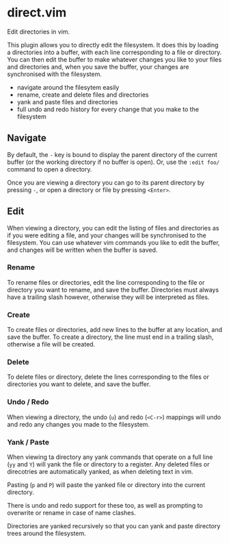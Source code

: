 # direct.vim

Edit directories in vim.

This plugin allows you to directly edit the filesystem. It does this by
loading a directories into a buffer, with each line corresponding to a
file or directory. You can then edit the buffer to make whatever changes you
like to your files and directories and, when you save the buffer, your changes
are synchronised with the filesystem.

- navigate around the filesytem easily
- rename, create and delete files and directories
- yank and paste files and directories
- full undo and redo history for every change that you make to the filesystem

## Navigate

By default, the `-` key is bound to display the parent directory of the current
buffer (or the working directory if no buffer is open). Or, use the `:edit
foo/` command to open a directory.

Once you are viewing a directory you can go to its parent directory by pressing
`-`, or open a directory or file by pressing `<Enter>`.

## Edit

When viewing a directory, you can edit the listing of files and directories as
if you were editing a file, and your changes will be synchronised to the
filesystem. You can use whatever vim commands you like to edit the buffer, and
changes will be written when the buffer is saved.

### Rename

To rename files or directories, edit the line corresponding to the file or
directory you want to rename, and save the buffer. Directories must always have
a trailing slash however, otherwise they will be interpreted as files.

### Create

To create files or directories, add new lines to the buffer at any location,
and save the buffer. To create a directory, the line must end in a trailing
slash, otherwise a file will be created.

### Delete

To delete files or directory, delete the lines corresponding to the files or
directories you want to delete, and save the buffer.

### Undo / Redo

When viewing a directory, the undo (`u`) and redo (`<C-r>`) mappings will undo
and redo any changes you made to the filesystem.

### Yank / Paste

When viewing ta directory any yank commands that operate on a full line (`yy`
and `Y`) will yank the file or directory to a register. Any deleted files or
direcotries are automatically yanked, as when deleting text in vim.


Pasting (`p` and `P`) will paste the yanked file or directory into the current
directory. 


There is undo and redo support for these too, as well as prompting to overwrite
or rename in case of name clashes.


Directories are yanked recursively so that you can yank and paste directory
trees around the filesystem.
